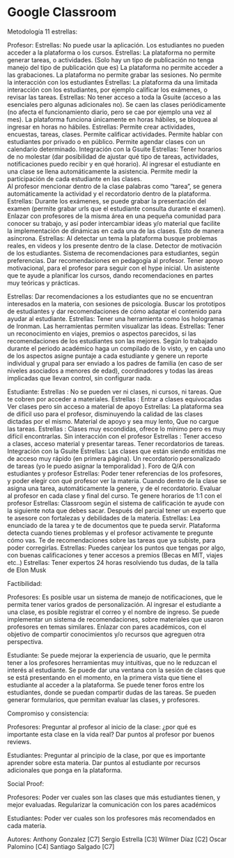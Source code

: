 # Google Classroom

Metodología 11 estrellas:

Profesor: 
Estrellas: 
No puede usar la aplicación.
Los estudiantes no pueden acceder a la plataforma o los cursos.
Estrellas: 
La plataforma no permite generar tareas, o actividades. (Solo hay un tipo de publicación no tenga manejo del tipo de publicación que es)
La plataforma no permite acceder a las grabaciones.
La plataforma no permite grabar las sesiones.
No permite la interacción con los estudiantes
Estrellas: 
La plataforma da una limitada interacción con los estudiantes, por ejemplo calificar los exámenes, o revisar las tareas.
 Estrellas: 
No tener acceso a toda la Gsuite (acceso a las esenciales pero algunas adicionales no). 
Se caen las clases periódicamente (no afecta el funcionamiento diario, pero se cae por ejemplo una vez al mes). 
La plataforma funciona únicamente en horas hábiles, se bloquea al ingresar en horas no hábiles.
Estrellas: 
Permite crear actividades, encuestas, tareas, clases. 
Permite calificar actividades.
Permite hablar con estudiantes por privado o en público. 
Permite agendar clases con un calendario determinado. Integración con la Gsuite
Estrellas: 
Tener horarios de no molestar (dar posibilidad de ajustar qué tipo de tareas, actividades, notificaciones puedo recibir y en qué horario). 
Al ingresar el estudiante en una clase se llena automáticamente la asistencia.
Permite medir la participación de cada estudiante en las clases.  
Al profesor mencionar dentro de la clase palabras como “tarea”, se genera automáticamente la actividad y el recordatorio dentro de la plataforma. 
Estrellas: 
Durante los exámenes, se puede grabar la presentación del examen (permite grabar urls que el estudiante consulta durante el examen).  
Enlazar con profesores de la misma área en una pequeña comunidad para conocer su trabajo,  y así poder intercambiar ideas y/o material que facilite la implementación de dinámicas en cada una de las clases. Esto de manera asíncrona.
Estrellas: 
Al detectar un tema la plataforma busque problemas reales, en videos y los presente dentro de la clase. 
Detector de motivación de los estudiantes. 
Sistema de recomendaciones para estudiantes, según preferencias. Dar recomendaciones en pedagogía al profesor. 
Tener apoyo motivacional, para el profesor para seguir con el hype inicial. 
Un asistente que te ayude a planificar los cursos, dando recomendaciones en partes muy teóricas y prácticas.

Estrellas: 
Dar recomendaciones a los estudiantes que no se encuentran interesados en la materia, con sesiones de psicología. 
Buscar los prototipos de estudiantes y dar recomendaciones de cómo adaptar el contenido para ayudar al estudiante. 
Estrellas: 
Tener una herramienta como los hologramas de Ironman. 
Las herramientas permiten visualizar las ideas.
Estrellas:
Tener un reconocimiento en viajes, premios o aspectos parecidos, si las recomendaciones de los estudiantes son las mejores.
Según lo trabajado durante el periodo académico haga un compilado de lo visto, y en cada uno de los aspectos asigne puntaje a cada estudiante y genere un reporte individual y grupal para ser enviado a los padres de familia (en caso de ser niveles asociados a menores de edad), coordinadores y todas las áreas implicadas que llevan control, sin configurar nada.


Estudiante:
Estrellas : 
No se pueden ver ni clases, ni cursos, ni tareas. 
Que te cobren por acceder a materiales.
Estrellas : 
Entrar a clases equivocadas 
Ver clases pero sin acceso a material de apoyo
Estrellas: 
La plataforma sea de difícil uso para el profesor, disminuyendo la calidad de las clases dictadas por el mismo. 
Material de apoyo y sea muy lento, Que no cargue las tareas.
Estrellas : 
Clases muy escondidas, ofrece lo mínimo pero es muy difícil encontrarlas. 
Sin interacción con el profesor
Estrellas : 
Tener acceso a clases, acceso material y presentar tareas. 
Tener recordatorios de tareas. 
 Integración con la Gsuite
Estrellas: 
Las clases que están siendo emitidas me de acceso muy rápido (en primera página). 
Un recordatorio personalizado de tareas (yo le puedo asignar la temporalidad ). 
Foro de Q/A con estudiantes y profesor
Estrellas: 
Poder tener referencias de los profesores, y poder elegir con qué profesor ver la materia.
Cuando dentro de la clase se asigna una tarea, automáticamente la genere, y de el recordatorio. 
Evaluar al profesor en cada clase y final del curso. 
Te genere horarios de 1:1 con el profesor
Estrellas: 
Classroom según el sistema de calificación te ayude con la siguiente nota que debes sacar. 
Después del parcial tener un experto que te asesore con fortalezas y debilidades de la materia. 
Estrellas: 
Lea enunciado de la tarea y te de documentos que te pueda servir. 
Plataforma detecta cuando tienes problemas y el profesor activamente te pregunte cómo vas. 
Te de recomendaciones sobre las tareas que ya subiste, para poder corregirlas.
Estrellas: 
Puedes canjear los puntos que tengas por algo, con buenas calificaciones y tener accesos a premios (Becas en MIT, viajes etc..)
Estrellas: 
Tener expertos 24 horas resolviendo tus dudas, de la talla de Elon Musk


Factibilidad:

Profesores:
Es posible usar un sistema de manejo de notificaciones, que le permita tener varios grados de personalización.
Al ingresar el estudiante a una clase, es posible registrar el correo y el nombre de ingreso.
Se puede implementar un sistema de recomendaciones, sobre materiales que usaron profesores en temas similares.
Enlazar con pares académicos, con el objetivo de compartir conocimientos y/o recursos que agreguen otra perspectiva. 

Estudiante:
Se puede mejorar la experiencia de usuario, que le permita tener a los profesores herramientas muy intuitivas, que no le reduzcan el interés al estudiante.
Se puede dar una ventana con la sesión de clases que se está presentando en el momento, en la primera vista que tiene el estudiante al acceder a la plataforma.
Se puede tener foros entre los estudiantes, donde se puedan compartir dudas de las tareas.
Se pueden generar formularios, que permitan evaluar las clases, y profesores.


Compromiso y consistencia:

Profesores:
Preguntar al profesor al inicio de la clase: ¿por qué es importante esta clase en la vida real?
Dar puntos al profesor por buenos reviews.

Estudiantes:
Preguntar al principio de la clase, por que es importante aprender sobre esta materia.
Dar puntos al estudiante por recursos adicionales que ponga en la plataforma.


Social Proof:

Profesores:
Poder ver cuales son las clases que más estudiantes tienen, y mejor evaluadas.
Regularizar la comunicación con los pares académicos

Estudiantes:
Poder ver cuales son los profesores más recomendados en cada materia.



Autores:
Anthony Gonzalez [C7]
Sergio Estrella [C3]
Wilmer Díaz [C2]
Oscar Palomino [C4]
Santiago Salgado [C7]
